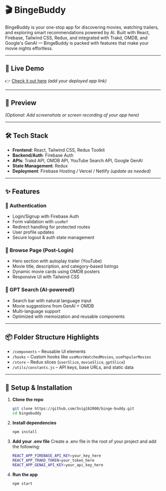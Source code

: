 # 🎬 BingeBuddy

BingeBuddy is your one-stop app for discovering movies, watching trailers, and exploring smart recommendations powered by AI. Built with React, Firebase, Tailwind CSS, Redux, and integrated with Trakd, OMDB, and Google's GenAI — BingeBuddy is packed with features that make your movie nights effortless.

---

## 🚀 Live Demo

👉 [Check it out here](#) *(add your deployed app link)*

---

## 📸 Preview

*(Optional: Add screenshots or screen recording of your app here)*

---

## 🛠️ Tech Stack

- **Frontend**: React, Tailwind CSS, Redux Toolkit  
- **Backend/Auth**: Firebase Auth  
- **APIs**: Trakd API, OMDB API, YouTube Search API, Google GenAI  
- **State Management**: Redux  
- **Deployment**: Firebase Hosting / Vercel / Netlify *(update as needed)*

---

## ✨ Features

### 🔐 Authentication
- Login/Signup with Firebase Auth
- Form validation with `useRef`
- Redirect handling for protected routes
- User profile updates
- Secure logout & auth state management

### 🎥 Browse Page (Post-Login)
- Hero section with autoplay trailer (YouTube)
- Movie title, description, and category-based listings
- Dynamic movie cards using OMDB posters
- Responsive UI with Tailwind CSS

### 🧠 GPT Search (AI-powered!)
- Search bar with natural language input
- Movie suggestions from GenAI + OMDB
- Multi-language support
- Optimized with memoization and reusable components

---

## 📦 Folder Structure Highlights

- `/components` – Reusable UI elements  
- `/hooks` – Custom hooks like `useMostWatchedMovies`, `usePopularMovies`  
- `/store` – Redux slices (`userSlice`, `movieSlice`, `gptSlice`)  
- `/utils/constants.js` – API keys, base URLs, and static data

---

## 🔧 Setup & Installation

1. **Clone the repo**
   ```bash
   git clone https://github.com/Snig162000/binge-buddy.git
   cd bingebuddy
2. **Install dependencies**
   ```bash
   npm install
3. **Add your .env file**
   Create a .env file in the root of your project and add the following:
   ```bash
   REACT_APP_FIREBASE_API_KEY=your_key_here
   REACT_APP_TRAKD_TOKEN=your_token_here
   REACT_APP_GENAI_API_KEY=your_api_key_here
4. **Run the app**
   ```bash
   npm start

